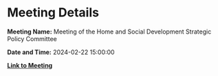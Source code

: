 # Meeting Details

**Meeting Name:** Meeting of the Home and Social Development Strategic Policy Committee

**Date and Time:** 2024-02-22 15:00:00

**[Link to Meeting](https://www.limerick.ie/council/whats-on/meeting-of-the-home-and-social-development-strategic-policy-committee-4)**
